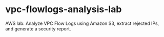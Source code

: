 # vpc-flowlogs-analysis-lab
AWS lab: Analyze VPC Flow Logs using Amazon S3, extract rejected IPs, and generate a security report.
